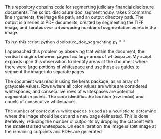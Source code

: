 This repository contains code for segmenting judiciary financial disclosure documents. The script, disclosure_doc_segmenting.py, takes 2 command line arguments, the image file path, and an output directory path. The output is a series of PDF documents, created by segmenting the TIFF image, and iterates over a decreasing number of segmentation points in the image.

To run this script: python disclosure_doc_segmenting.py '<image file path>' '<directory path to save PDF output>'

I approached this problem by observing that within the document, the vertical margins between pages had large areas of whitespace. My script expands upon this observation to identify areas of the document where there were large portions of whitespace and use those as guides to segment the image into separate pages. 

The document was read in using the keras package, as an array of grayscale values. Rows where all color values are white are considered whitespaces, and consecutive rows of whitespaces are potential segmentation points. The code identifies the location (row index) and counts of consecutive whitespaces.

The number of consecutive whitespaces is used as a heuristic to determine where the image should be cut and a new page delineated. This is done iteratively, reducing the number of cutpoints by dropping the cutpoint with the smallest sized whitespace. On each iteration, the image is split image at the remaining cutpoints and PDFs are generated.
